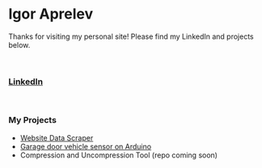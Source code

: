 # Igor Aprelev
<!-- ![headshot](4V9A8216.jpg) -->


Thanks for visiting my personal site! Please find my LinkedIn and projects below.

<br>

### [LinkedIn](https://www.linkedin.com/in/igor-aprelev/)

<br>

### My Projects
- [Website Data Scraper](https://github.com/hashreds/Website-Data-Scraper)
- [Garage door vehicle sensor on Arduino](https://github.com/hashreds/ArduinoGarageSensor)
- Compression and Uncompression Tool (repo coming soon)
